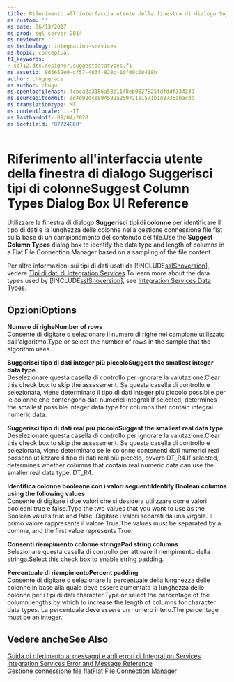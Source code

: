```yaml
---
title: Riferimento all'interfaccia utente della finestra di dialogo Suggerisci tipi di colonne | Microsoft Docs
ms.custom: ''
ms.date: 06/13/2017
ms.prod: sql-server-2014
ms.reviewer: ''
ms.technology: integration-services
ms.topic: conceptual
f1_keywords:
- sql12.dts.designer.suggestdatatypes.f1
ms.assetid: 8d5652e0-cf57-483f-828b-10f00c08418b
author: chugugrace
ms.author: chugu
ms.openlocfilehash: 4cbca2a3186a58b1148eb9627825fdfddf334339
ms.sourcegitcommit: ad4d92dce894592a259721a1571b1d8736abacdb
ms.translationtype: MT
ms.contentlocale: it-IT
ms.lasthandoff: 08/04/2020
ms.locfileid: "87724860"
---
```

# <a name="suggest-column-types-dialog-box-ui-reference"></a><span data-ttu-id="dc6c4-102">Riferimento all'interfaccia utente della finestra di dialogo Suggerisci tipi di colonne</span><span class="sxs-lookup"><span data-stu-id="dc6c4-102">Suggest Column Types Dialog Box UI Reference</span></span>
  <span data-ttu-id="dc6c4-103">Utilizzare la finestra di dialogo **Suggerisci tipi di colonne** per identificare il tipo di dati e la lunghezza delle colonne nella gestione connessione file flat sulla base di un campionamento del contenuto del file.</span><span class="sxs-lookup"><span data-stu-id="dc6c4-103">Use the **Suggest Column Types** dialog box to identify the data type and length of columns in a Flat File Connection Manager based on a sampling of the file content.</span></span>  
  
 <span data-ttu-id="dc6c4-104">Per altre informazioni sui tipi di dati usati da [!INCLUDE[ssISnoversion](../../includes/ssisnoversion-md.md)], vedere [Tipi di dati di Integration Services](../data-flow/integration-services-data-types.md).</span><span class="sxs-lookup"><span data-stu-id="dc6c4-104">To learn more about the data types used by [!INCLUDE[ssISnoversion](../../includes/ssisnoversion-md.md)], see [Integration Services Data Types](../data-flow/integration-services-data-types.md).</span></span>  
  
## <a name="options"></a><span data-ttu-id="dc6c4-105">Opzioni</span><span class="sxs-lookup"><span data-stu-id="dc6c4-105">Options</span></span>  
 <span data-ttu-id="dc6c4-106">**Numero di righe**</span><span class="sxs-lookup"><span data-stu-id="dc6c4-106">**Number of rows**</span></span>  
 <span data-ttu-id="dc6c4-107">Consente di digitare o selezionare il numero di righe nel campione utilizzato dall'algoritmo.</span><span class="sxs-lookup"><span data-stu-id="dc6c4-107">Type or select the number of rows in the sample that the algorithm uses.</span></span>  
  
 <span data-ttu-id="dc6c4-108">**Suggerisci tipo di dati integer più piccolo**</span><span class="sxs-lookup"><span data-stu-id="dc6c4-108">**Suggest the smallest integer data type**</span></span>  
 <span data-ttu-id="dc6c4-109">Deselezionare questa casella di controllo per ignorare la valutazione.</span><span class="sxs-lookup"><span data-stu-id="dc6c4-109">Clear this check box to skip the assessment.</span></span> <span data-ttu-id="dc6c4-110">Se questa casella di controllo è selezionata, viene determinato il tipo di dati integer più piccolo possibile per le colonne che contengono dati numerici integrali.</span><span class="sxs-lookup"><span data-stu-id="dc6c4-110">If selected, determines the smallest possible integer data type for columns that contain integral numeric data.</span></span>  
  
 <span data-ttu-id="dc6c4-111">**Suggerisci tipo di dati real più piccolo**</span><span class="sxs-lookup"><span data-stu-id="dc6c4-111">**Suggest the smallest real data type**</span></span>  
 <span data-ttu-id="dc6c4-112">Deselezionare questa casella di controllo per ignorare la valutazione.</span><span class="sxs-lookup"><span data-stu-id="dc6c4-112">Clear this check box to skip the assessment.</span></span> <span data-ttu-id="dc6c4-113">Se questa casella di controllo è selezionata, viene determinato se le colonne contenenti dati numerici real possono utilizzare il tipo di dati real più piccolo, ovvero DT_R4.</span><span class="sxs-lookup"><span data-stu-id="dc6c4-113">If selected, determines whether columns that contain real numeric data can use the smaller real data type, DT_R4.</span></span>  
  
 <span data-ttu-id="dc6c4-114">**Identifica colonne booleane con i valori seguenti**</span><span class="sxs-lookup"><span data-stu-id="dc6c4-114">**Identify Boolean columns using the following values**</span></span>  
 <span data-ttu-id="dc6c4-115">Consente di digitare i due valori che si desidera utilizzare come valori booleani true e false.</span><span class="sxs-lookup"><span data-stu-id="dc6c4-115">Type the two values that you want to use as the Boolean values true and false.</span></span> <span data-ttu-id="dc6c4-116">Digitare i valori separati da una virgola. Il primo valore rappresenta il valore True.</span><span class="sxs-lookup"><span data-stu-id="dc6c4-116">The values must be separated by a comma, and the first value represents True.</span></span>  
  
 <span data-ttu-id="dc6c4-117">**Consenti riempimento colonne stringa**</span><span class="sxs-lookup"><span data-stu-id="dc6c4-117">**Pad string columns**</span></span>  
 <span data-ttu-id="dc6c4-118">Selezionare questa casella di controllo per attivare il riempimento della stringa.</span><span class="sxs-lookup"><span data-stu-id="dc6c4-118">Select this check box to enable string padding.</span></span>  
  
 <span data-ttu-id="dc6c4-119">**Percentuale di riempimento**</span><span class="sxs-lookup"><span data-stu-id="dc6c4-119">**Percent padding**</span></span>  
 <span data-ttu-id="dc6c4-120">Consente di digitare o selezionare la percentuale della lunghezza delle colonne in base alla quale deve essere aumentata la lunghezza delle colonne per i tipi di dati character.</span><span class="sxs-lookup"><span data-stu-id="dc6c4-120">Type or select the percentage of the column lengths by which to increase the length of columns for character data types.</span></span> <span data-ttu-id="dc6c4-121">La percentuale deve essere un numero intero.</span><span class="sxs-lookup"><span data-stu-id="dc6c4-121">The percentage must be an integer.</span></span>  
  
## <a name="see-also"></a><span data-ttu-id="dc6c4-122">Vedere anche</span><span class="sxs-lookup"><span data-stu-id="dc6c4-122">See Also</span></span>  
 <span data-ttu-id="dc6c4-123">[Guida di riferimento ai messaggi e agli errori di Integration Services](../integration-services-error-and-message-reference.md) </span><span class="sxs-lookup"><span data-stu-id="dc6c4-123">[Integration Services Error and Message Reference](../integration-services-error-and-message-reference.md) </span></span>  
 [<span data-ttu-id="dc6c4-124">Gestione connessione file flat</span><span class="sxs-lookup"><span data-stu-id="dc6c4-124">Flat File Connection Manager</span></span>](file-connection-manager.md)  
  
  
